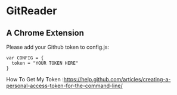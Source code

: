 # GitReader
## A Chrome Extension
Please add your Github token to config.js:
```
var CONFIG = {
  token = "YOUR TOKEN HERE"
}
```
How To Get My Token :https://help.github.com/articles/creating-a-personal-access-token-for-the-command-line/
